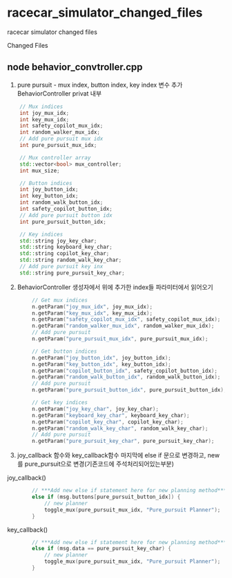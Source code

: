 # racecar_simulator_changed_files
racecar simulator changed files

Changed Files

## node behavior_convtroller.cpp

1. pure pursuit - mux index, button index, key index 변수 추가
BehaviorController privat 내부

```c++
    // Mux indices
    int joy_mux_idx;
    int key_mux_idx;
    int safety_copilot_mux_idx;
    int random_walker_mux_idx;
    // Add pure pursuit mux idx
    int pure_pursuit_mux_idx;

    // Mux controller array
    std::vector<bool> mux_controller;
    int mux_size;

    // Button indices
    int joy_button_idx;
    int key_button_idx;
    int random_walk_button_idx;
    int safety_copilot_button_idx;
    // Add pure pursuit button idx
    int pure_pursuit_button_idx;

    // Key indices
    std::string joy_key_char;
    std::string keyboard_key_char;
    std::string copilot_key_char;
    std::string random_walk_key_char;
    // Add pure pursuit key inx
    std::string pure_pursuit_key_char;
```

2. BehaviorController 생성자에서 위에 추가한 index들 파라미터에서 읽어오기
```c++
        // Get mux indices
        n.getParam("joy_mux_idx", joy_mux_idx);
        n.getParam("key_mux_idx", key_mux_idx);
        n.getParam("safety_copilot_mux_idx", safety_copilot_mux_idx);
        n.getParam("random_walker_mux_idx", random_walker_mux_idx);
        // Add pure pursuit
        n.getParam("pure_pursuit_mux_idx", pure_pursuit_mux_idx);

        // Get button indices
        n.getParam("joy_button_idx", joy_button_idx);
        n.getParam("key_button_idx", key_button_idx);
        n.getParam("copilot_button_idx", safety_copilot_button_idx);
        n.getParam("random_walk_button_idx", random_walk_button_idx);
        // Add pure pursuit
        n.getParam("pure_pursuit_button_idx", pure_pursuit_button_idx);

        // Get key indices
        n.getParam("joy_key_char", joy_key_char);
        n.getParam("keyboard_key_char", keyboard_key_char);
        n.getParam("copilot_key_char", copilot_key_char);
        n.getParam("random_walk_key_char", random_walk_key_char);
        // Add pure pursuit
        n.getParam("pure_pursuit_key_char", pure_pursuit_key_char);
```
3. joy_callback 함수와 key_callback함수 마지막에 else if 문으로 변경하고, new를 pure_pursuit으로 변경(기존코드에 주석처리되어있는부분)

joy_callback()
```c++
        // ***Add new else if statement here for new planning method***
        else if (msg.buttons[pure_pursuit_button_idx]) {
            // new planner
            toggle_mux(pure_pursuit_mux_idx, "Pure_pursuit Planner");
        }
```

key_callback()
```c++
        // ***Add new else if statement here for new planning method***
        else if (msg.data == pure_pursuit_key_char) {
            // new planner
            toggle_mux(pure_pursuit_mux_idx, "Pure_pursuit Planner");
        }
```
